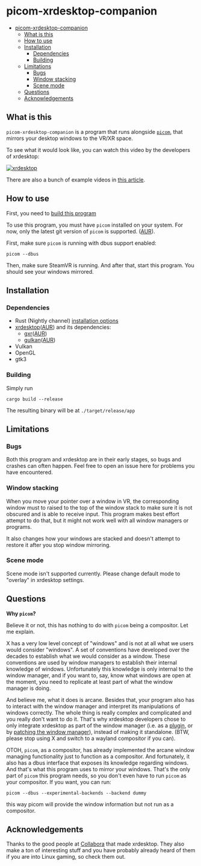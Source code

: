 picom-xrdesktop-companion
========================

* [picom-xrdesktop-companion](#picom-xrdesktop-companion)
   * [What is this](#what-is-this)
   * [How to use](#how-to-use)
   * [Installation](#installation)
      * [Dependencies](#dependencies)
      * [Building](#building)
   * [Limitations](#limitations)
      * [Bugs](#bugs)
      * [Window stacking](#window-stacking)
      * [Scene mode](#scene-mode)
   * [Questions](#questions)
   * [Acknowledgements](#acknowledgements)

## What is this

`picom-xrdesktop-companion` is a program that runs alongside [`picom`](/yshui/picom), that mirrors your desktop windows to the VR/XR space.

To see what it would look like, you can watch this video by the developers of xrdesktop:

[![xrdesktop](https://img.youtube.com/vi/RXQnWJpMLn4/sddefault.jpg)](https://www.youtube.com/watch?v=RXQnWJpMLn4)

There are also a bunch of example videos in [this article](https://www.collabora.com/news-and-blog/news-and-events/moving-the-linux-desktop-to-another-reality.html).

## How to use

First, you need to [build this program](#building)

To use this program, you must have `picom` installed on your system. For now, only the latest git version of `picom` is supported. ([AUR](https://aur.archlinux.org/packages/picom-git)).

First, make sure `picom` is running with dbus support enabled:

```
picom --dbus
```

Then, make sure SteamVR is running. And after that, start this program. You should see your windows mirrored.

## Installation

### Dependencies

* Rust (Nightly channel) [installation options](https://www.rust-lang.org/tools/install)
* [xrdesktop](https://gitlab.freedesktop.org/xrdesktop/xrdesktop)([AUR](https://aur.archlinux.org/packages/xrdesktop)) and its dependencies:
  * [gxr](https://gitlab.freedesktop.org/xrdesktop/gxr)([AUR](https://aur.archlinux.org/packages/gxr))
  * [gulkan](https://gitlab.freedesktop.org/xrdesktop/gulkan)([AUR](https://aur.archlinux.org/packages/gulkan))
* Vulkan
* OpenGL
* gtk3

### Building

Simply run

```
cargo build --release
```

The resulting binary will be at `./target/release/app`

## Limitations

### Bugs

Both this program and xrdesktop are in their early stages, so bugs and crashes can often happen. Feel free to open an issue here for problems you have encountered.

### Window stacking

When you move your pointer over a window in VR, the corresponding window must to raised to the top of the window stack to make sure it is not obscured and is able to receive input. This program makes best effort attempt to do that, but it might not work well with all window managers or programs.

It also changes how your windows are stacked and doesn't attempt to restore it after you stop window mirroring.

### Scene mode

Scene mode isn't supported currently. Please change default mode to "overlay" in xrdesktop settings.

## Questions

**Why `picom`?**

Believe it or not, this has nothing to do with `picom` being a compositor. Let me explain.

X has a very low level concept of "windows" and is not at all what we users would consider "windows". A set of conventions have developed over the decades to establish what we would consider as a window. These conventions are used by window managers to establish their internal knowledge of windows. Unfortunately this knowledge is only internal to the window manager, and if you want to, say, know what windows are open at the moment, you need to replicate at least part of what the window manager is doing.

And believe me, what it does is arcane. Besides that, your program also has to interact with the window manager and interpret its manipulations of windows correctly. The whole thing is really complex and complicated and you really don't want to do it. That's why xrdesktop developers chose to only integrate xrdesktop as part of the window manager (i.e. as a [plugin](https://gitlab.freedesktop.org/xrdesktop/kwin-effect-xrdesktop), or by [patching the window manager](https://gitlab.freedesktop.org/xrdesktop/gnome-shell.git)), instead of making it standalone. (BTW, please stop using X and switch to a wayland compositor if you can).

OTOH, `picom`, as a compositor, has already implemented the arcane window managing functionality just to function as a compositor. And fortunately, it also has a dbus interface that exposes its knowledge regarding windows. And that's what this program uses to mirror your windows. That's the only part of `picom` this program needs, so you don't even have to run `picom` as your compositor. If you want, you can run:

```
picom --dbus --experimental-backends --backend dummy
```

this way picom will provide the window information but not run as a compositor.

## Acknowledgements

Thanks to the good people at [Collabora](https://www.collabora.com) that made xrdesktop. They also make a ton of interesting stuff and you have probably already heard of them if you are into Linux gaming, so check them out.
